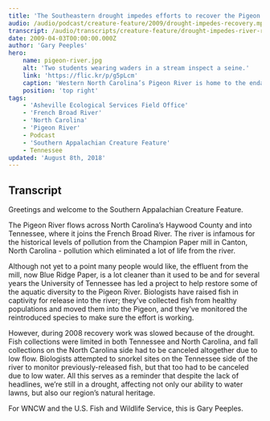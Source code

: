 ```yaml
---
title: 'The Southeastern drought impedes efforts to recover the Pigeon River'
audio: /audio/podcast/creature-feature/2009/drought-impedes-recovery.mp3
transcript: /audio/transcripts/creature-feature/drought-impedes-river-recovery.pdf
date: 2009-04-03T00:00:00.000Z
author: 'Gary Peeples'
hero:
    name: pigeon-river.jpg
    alt: 'Two students wearing waders in a stream inspect a seine.'
    link: 'https://flic.kr/p/g5pLcm'
    caption: 'Western North Carolina’s Pigeon River is home to the endangered Appalachian elktoe mussel. Photo by Gary Peeples.'
    position: 'top right'
tags:
    - 'Asheville Ecological Services Field Office'
    - 'French Broad River'
    - 'North Carolina'
    - 'Pigeon River'
    - Podcast
    - 'Southern Appalachian Creature Feature'
    - Tennessee
updated: 'August 8th, 2018'
---
```


## Transcript

Greetings and welcome to the Southern Appalachian Creature Feature.

The Pigeon River flows across North Carolina’s Haywood County and into Tennessee, where it joins the French Broad River. The river is infamous for the historical levels of pollution from the Champion Paper mill in Canton, North Carolina - pollution which eliminated a lot of life from the river.

Although not yet to a point many people would like, the effluent from the mill, now Blue Ridge Paper, is a lot cleaner than it used to be and for several years the University of Tennessee has led a project to help restore some of the aquatic diversity to the Pigeon River. Biologists have raised fish in captivity for release into the river; they’ve collected fish from healthy populations and moved them into the Pigeon, and they’ve monitored the reintroduced species to make sure the effort is working.

However, during 2008 recovery work was slowed because of the drought. Fish collections were limited in both Tennessee and North Carolina, and fall collections on the North Carolina side had to be canceled altogether due to low flow. Biologists attempted to snorkel sites on the Tennessee side of the river to monitor previously-released fish, but that too had to be canceled due to low water. All this serves as a reminder that despite the lack of headlines, we’re still in a drought, affecting not only our ability to water lawns, but also our region’s natural heritage.

For WNCW and the U.S. Fish and Wildlife Service, this is Gary Peeples.